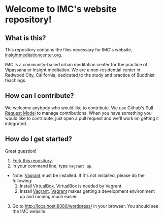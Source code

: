 # Welcome to IMC's website repository!

## What is this?

This repository contains the files necessary for IMC's website, [insightmeditationcenter.org](insightmeditationcenter.org). 

IMC is a community-based urban meditation center for the practice of Vipassana or Insight meditation. We are a non-residential center in Redwood City, California, dedicated to the study and practice of Buddhist teachings.

## How can I contribute?

We welcome anybody who would like to contribute. We use Github's [Pull Request Model](https://help.github.com/articles/using-pull-requests/) to manage contributions. When you have something you would like to contribute, just open a pull request and we'll work on getting it integrated.

## How do I get started?

Great question! 

1. [Fork this repository](https://help.github.com/articles/fork-a-repo/).
2. In your command line, type `vagrant up`.
  * Note: [Vagrant](http://vagrantup.com) must be installed. If it's not installed, please do the following:
    1. Install [VirtualBox](https://www.virtualbox.org). VirtualBox is needed by Vagrant.
    2. Install [Vagrant](http://vagrantup.com).  [Vagrant](http://vagrantup.com) makes getting a development environment up and running much easier.
3. Go to [http://localhost:8080/wordpress/](http://localhost:8080/wordpress/) in your browser. You should see the IMC website.
